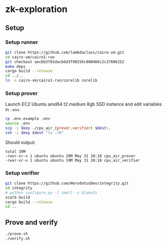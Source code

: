# zk-exploration

## Setup

### Setup runner

```bash
git clone https://github.com/lambdaclass/cairo-vm.git
cd cairo-vm/cairo1-run
git checkout aecbb3f01dacb6d3f90256c808466c2c37606252
make deps
cargo build --release
cd ../..
ln -s cairo-vm/cairo1-run/corelib corelib
```

### Setup prover

Launch EC2 Ubuntu amd64 t2.medium 8gb SSD instance and edit variables in `.env`.

```bash
cp .env.example .env
source .env
scp -i $key ./cpu_air_{prover,verifier} $dest:.
ssh -i $key $dest "ls -lh"
```

Should output:
```
total 39M
-rwxr-xr-x 1 ubuntu ubuntu 20M May 31 10:18 cpu_air_prover
-rwxr-xr-x 1 ubuntu ubuntu 19M May 31 10:18 cpu_air_verifier
```

### Setup verifier

```bash
git clone https://github.com/HerodotusDev/integrity.git
cd integrity
# python configure.py -l small -s blake2s
scarb build
cargo build --release
cd ..
```

## Prove and verify

```bash
./prove.sh
./verify.sh
```
